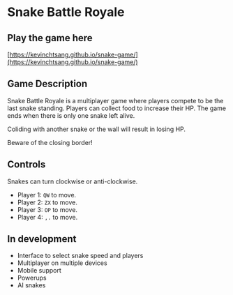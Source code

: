 # Snake Battle Royale

## Play the game here
[https://kevinchtsang.github.io/snake-game/](https://kevinchtsang.github.io/snake-game/)

## Game Description
Snake Battle Royale is a multiplayer game where players compete to be the last snake standing. Players can collect food to increase their HP. The game ends when there is only one snake left alive.

Coliding with another snake or the wall will result in losing HP.

Beware of the closing border!

## Controls
Snakes can turn clockwise or anti-clockwise.
- Player 1: `QW` to move. 
- Player 2: `ZX` to move. 
- Player 3: `OP` to move. 
- Player 4: `,.` to move. 


## In development
- Interface to select snake speed and players
- Multiplayer on multiple devices
- Mobile support
- Powerups
- AI snakes